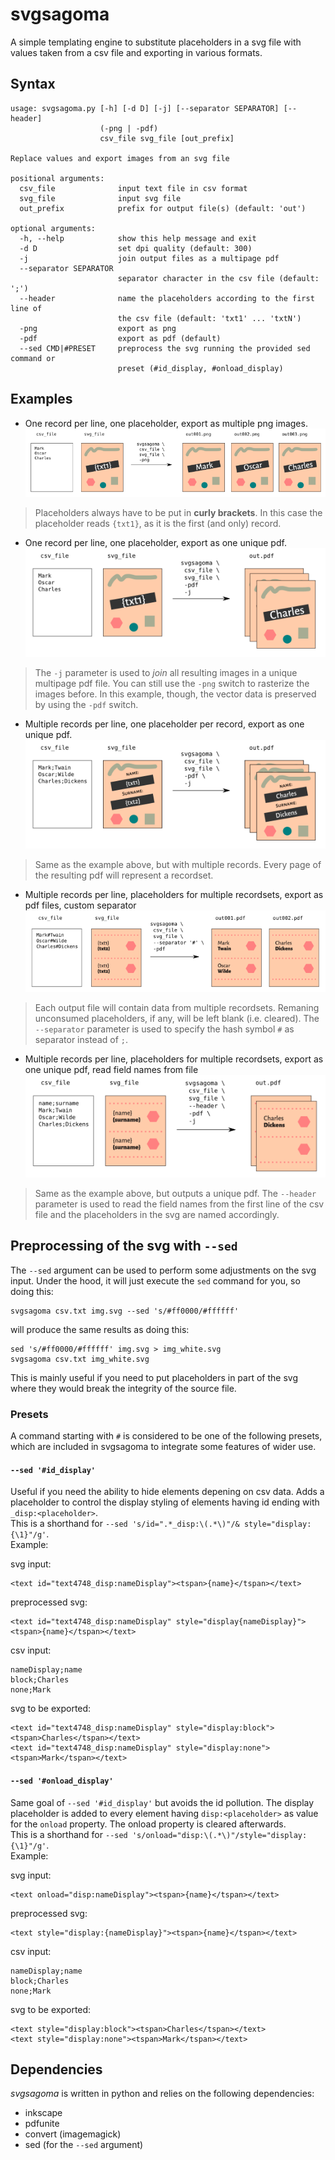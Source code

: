# svgsagoma
A simple templating engine to substitute placeholders in a svg file with values taken
from a csv file and exporting in various formats.

## Syntax

    usage: svgsagoma.py [-h] [-d D] [-j] [--separator SEPARATOR] [--header]
                        (-png | -pdf)
                        csv_file svg_file [out_prefix]
    
    Replace values and export images from an svg file
    
    positional arguments:
      csv_file              input text file in csv format
      svg_file              input svg file
      out_prefix            prefix for output file(s) (default: 'out')
    
    optional arguments:
      -h, --help            show this help message and exit
      -d D                  set dpi quality (default: 300)
      -j                    join output files as a multipage pdf
      --separator SEPARATOR
                            separator character in the csv file (default: ';')
      --header              name the placeholders according to the first line of
                            the csv file (default: 'txt1' ... 'txtN')
      -png                  export as png
      -pdf                  export as pdf (default)
      --sed CMD|#PRESET     preprocess the svg running the provided sed command or
                            preset (#id_display, #onload_display)

## Examples

* One record per line, one placeholder, export as multiple png images.
![Example 1](doc/example1.png)
> Placeholders always have to be put in **curly brackets**. In this case the placeholder
> reads `{txt1}`, as it is the first (and only) record.

* One record per line, one placeholder, export as one unique pdf.
![Example 2](doc/example2.png)
> The `-j` parameter is used to *join* all resulting images in a unique multipage
> pdf file. You can still use the `-png` switch to rasterize the images before.
> In this example, though, the vector data is preserved by using the `-pdf` switch.

* Multiple records per line, one placeholder per record, export as one unique pdf.
![Example 3](doc/example3.png)
> Same as the example above, but with multiple records. Every page of the resulting pdf
> will represent a recordset.

* Multiple records per line, placeholders for multiple recordsets, export as pdf files,
custom separator
![Example 4](doc/example4.png)
> Each output file will contain data from multiple recordsets. Remaning unconsumed
placeholders, if any, will be left blank (i.e. cleared).
> The `--separator` parameter is used to specify the hash symbol `#` as separator
> instead of `;`.

* Multiple records per line, placeholders for multiple recordsets, export as one unique pdf,
read field names from file
![Example 5](doc/example5.png)
> Same as the example above, but outputs a unique pdf.
> The `--header` parameter is used to read the field names from the first line of the
> csv file and the placeholders in the svg are named accordingly.

## Preprocessing of the svg with `--sed`

The `--sed` argument can be used to perform some adjustments on the svg input.
Under the hood, it will just execute the `sed` command for you, so doing this:

    svgsagoma csv.txt img.svg --sed 's/#ff0000/#ffffff'

will produce the same results as doing this:

    sed 's/#ff0000/#ffffff' img.svg > img_white.svg
    svgsagoma csv.txt img_white.svg

This is mainly useful if you need to put placeholders in part of the svg where they
would break the integrity of the source file.

### Presets

A command starting with `#` is considered to be one of the following presets, which are
included in svgsagoma to integrate some features of wider use.

#### `--sed '#id_display'`

Useful if you need the ability to hide elements depening on csv data.
Adds a placeholder to control the display styling of elements having id
ending with `_disp:<placeholder>`.  
This is a shorthand for `--sed 's/id=".*_disp:\(.*\)"/& style="display:{\1}"/g'`.  
Example:

svg input:

    <text id="text4748_disp:nameDisplay"><tspan>{name}</tspan></text>
    
preprocessed svg:

    <text id="text4748_disp:nameDisplay" style="display{nameDisplay}"><tspan>{name}</tspan></text>

csv input:

    nameDisplay;name
    block;Charles
    none;Mark
    
svg to be exported:

    <text id="text4748_disp:nameDisplay" style="display:block"><tspan>Charles</tspan></text>
    <text id="text4748_disp:nameDisplay" style="display:none"><tspan>Mark</tspan></text>

#### `--sed '#onload_display'`

Same goal of `--sed '#id_display'` but avoids the id pollution.
The display placeholder is added to every element having `disp:<placeholder>` as value
for the `onload` property. The onload property is cleared afterwards.  
This is a shorthand for `--sed 's/onload="disp:\(.*\)"/style="display:{\1}"/g'`.  
Example:

svg input:
    
    <text onload="disp:nameDisplay"><tspan>{name}</tspan></text>
    
preprocessed svg:

    <text style="display:{nameDisplay}"><tspan>{name}</tspan></text>

csv input:

    nameDisplay;name
    block;Charles
    none;Mark

svg to be exported:

    <text style="display:block"><tspan>Charles</tspan></text>
    <text style="display:none"><tspan>Mark</tspan></text>

## Dependencies

*svgsagoma* is written in python and relies on the following dependencies:

* inkscape
* pdfunite
* convert (imagemagick)
* sed (for the `--sed` argument)
